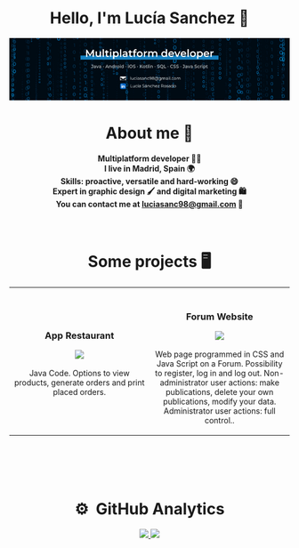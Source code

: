 <div align="center">
<h1 align="center">Hello, I'm Lucía Sanchez 👋</h1>

<p align="center"> <img width=1000px heigth=1500px src="https://github.com/luciludrei2898/luciludrei2898/blob/main/Multiplatform%20developer.png"/> </p>

</div>

<h1 align="center">About me 🙋</h1>

<h4 align="center">

Multiplatform developer 🧑‍💻
<br>
I live in Madrid, Spain 🌍
<br>
Skills: proactive, versatile and hard-working 😄
<br>
Expert in graphic design 🖌️ and digital marketing 🛍️
<br>
You can contact me at luciasanc98@gmail.com 📧
</h4>
</div>


<br>

<h1 align="center">Some <strong>projects</strong>  🖥️ </h1>

<table>
<tr>

<td width="50%">
<h3 align="center">App Restaurant</h3>
<div align="center">
<a href="https://github.com/luciludrei2898/app-restaurant-java" target="_blank">
<img src="https://img.shields.io/badge/C%C3%93DIGO-80ffaa?style=for-the-badge&logo=github&logoColor=black">
</a>
<p>Java Code. Options to view products, generate orders and print placed orders.</p>
</div>
                                                                                      
</td>

<td width="50%">
               <br>
<h3 align="center">Forum Website</h3>
<div align="center">                                       
<a href="https://github.com/luciludrei2898/Foro" target="_blank">
<img src="https://img.shields.io/badge/C%C3%93DIGO-80ffaa?style=for-the-badge&logo=github&logoColor=black">
</a>
</p>Web page programmed in CSS and Java Script on a Forum. Possibility to register, log in and log out.  Non-administrator user actions: make publications, delete your own publications, modify your data. Administrator user actions: full control..</p>
</div>                                                             
</table>                                                                                 
</div>
<br>
<table>
<tr>    

</table>                                                                                 
</div>
<br>

<div align="center">
<h1 align="center">⚙️ &nbsp;GitHub Analytics</h1>
</div>

<p align="center">
<a href="https://github.com/luciludrei2898">
  <img height="180em" src="https://github-readme-stats-eight-theta.vercel.app/api?username=luciludrei2898&show_icons=true&theme=algolia&include_all_commits=true&count_private=true"/>
  <img height="180em" src="https://github-readme-stats-eight-theta.vercel.app/api/top-langs/?username=luciludrei2898&layout=compact&langs_count=8&theme=algolia"/>
</a>
</p>
